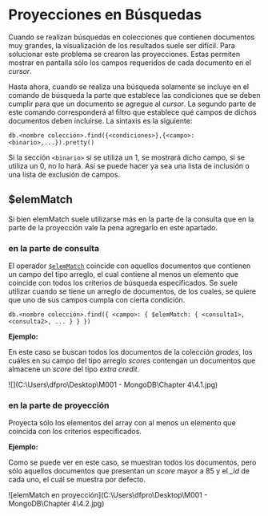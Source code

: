 # Proyecciones en Búsquedas

Cuando se realizan búsquedas en colecciones que contienen documentos muy grandes, la visualización de los resultados suele ser difícil. Para solucionar este problema se crearon las proyecciones. Estas permiten mostrar en pantalla sólo los campos requeridos de cada documento en el *cursor*.

Hasta ahora, cuando se realiza una búsqueda solamente se incluye en el comando de búsqueda la parte que establece las condiciones que se deben cumplir para que un documento se agregue al *cursor*. La segundo parte de este comando corresponderá al filtro que establece qué campos de dichos documentos deben incluirse. La sintaxis es la siguiente:

```shell
db.<nombre colección>.find({<condiciones>},{<campo>:<binario>,...}).pretty()
```

Si la sección `<binario>` si se utiliza un 1, se mostrará dicho campo, si se utiliza un 0, no lo hará. Así se puede hacer ya sea una lista de inclusión o una lista de exclusión de campos.

## $elemMatch

Si bien elemMatch suele utilizarse más en la parte de la consulta que en la parte de la proyección vale la pena agregarlo en este apartado.

### en la parte de consulta

El operador [`$elemMatch`](https://docs.mongodb.com/manual/reference/operator/query/elemMatch/#mongodb-query-op.-elemMatch) coincide con aquellos documentos que contienen un campo del tipo arreglo, el cual contiene al menos un elemento que coincide con todos los criterios de búsqueda especificados. Se suele utilizar cuando se tiene un arreglo de documentos, de los cuales, se quiere que uno de sus campos cumpla con cierta condición.

```shell
db.<nombre colección>.find({ <campo>: { $elemMatch: { <consulta1>, <consulta2>, ... } } })
```

**Ejemplo:**

En este caso se buscan todos los documentos de la colección *grades*, los cuáles en su campo del tipo arreglo *scores* contengan un documentos que almacene un *score* del tipo *extra credit*.

![](C:\Users\dfpro\Desktop\M001 - MongoDB\Chapter 4\4.1.jpg)

### en la parte de proyección

Proyecta sólo los elementos del array con al menos un elemento que coincida con los criterios especificados.

**Ejemplo:**

Como se puede ver en este caso, se muestran todos los documentos, pero sólo aquellos documentos que presentan un *score* mayor a 85 y el *_id* de cada uno, el cuál se muestra por defecto.

![elemMatch en proyección](C:\Users\dfpro\Desktop\M001 - MongoDB\Chapter 4\4.2.jpg)

